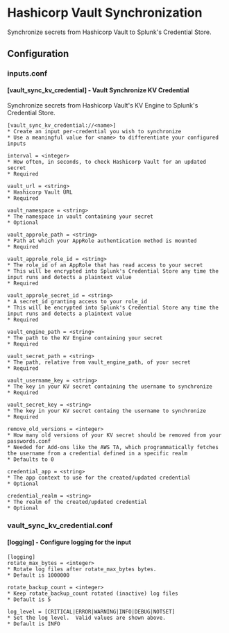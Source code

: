 # Hashicorp Vault Synchronization

Synchronize secrets from Hashicorp Vault to Splunk's Credential Store.

## Configuration

### inputs.conf

#### [vault_sync_kv_credential] - Vault Synchronize KV Credential

Synchronize secrets from Hashicorp Vault's KV Engine to Splunk's Credential Store.

    [vault_sync_kv_credential://<name>]
    * Create an input per-credential you wish to synchronize
    * Use a meaningful value for <name> to differentiate your configured inputs

    interval = <integer>
    * How often, in seconds, to check Hashicorp Vault for an updated secret
    * Required

    vault_url = <string>
    * Hashicorp Vault URL
    * Required

    vault_namespace = <string>
    * The namespace in vault containing your secret
    * Optional

    vault_approle_path = <string>
    * Path at which your AppRole authentication method is mounted
    * Required

    vault_approle_role_id = <string>
    * The role_id of an AppRole that has read access to your secret
    * This will be encrypted into Splunk's Credential Store any time the input runs and detects a plaintext value
    * Required

    vault_approle_secret_id = <string>
    * A secret_id granting access to your role_id
    * This will be encrypted into Splunk's Credential Store any time the input runs and detects a plaintext value
    * Required

    vault_engine_path = <string>
    * The path to the KV Engine containing your secret
    * Required

    vault_secret_path = <string>
    * The path, relative from vault_engine_path, of your secret
    * Required

    vault_username_key = <string>
    * The key in your KV secret containing the username to synchronize
    * Required

    vault_secret_key = <string>
    * The key in your KV secret containg the username to synchronize
    * Required

    remove_old_versions = <integer>
    * How many old versions of your KV secret should be removed from your passwords.conf
    * Needed for Add-ons like the AWS TA, which programmatically fetches the username from a credential defined in a specific realm
    * Defaults to 0

    credential_app = <string>
    * The app context to use for the created/updated credential
    * Optional

    credential_realm = <string>
    * The realm of the created/updated credential
    * Optional

 ### vault_sync_kv_credential.conf

 #### [logging] - Configure logging for the input

    [logging]
    rotate_max_bytes = <integer>
    * Rotate log files after rotate_max_bytes bytes.
    * Default is 1000000

    rotate_backup_count = <integer>
    * Keep rotate_backup_count rotated (inactive) log files
    * Default is 5

    log_level = [CRITICAL|ERROR|WARNING|INFO|DEBUG|NOTSET]
    * Set the log level.  Valid values are shown above.
    * Default is INFO

